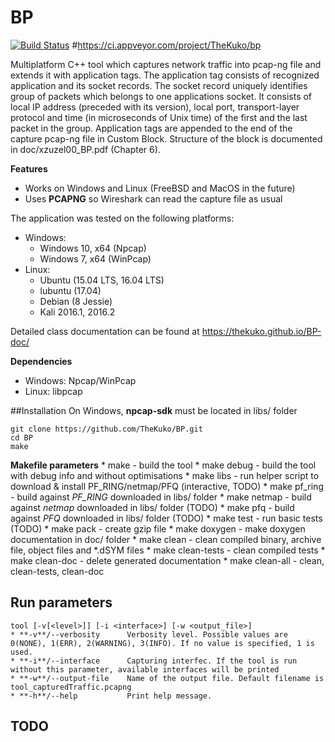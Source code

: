 BP
===
[![Build Status](https://travis-ci.org/TheKuko/BP.svg?branch=master)](https://travis-ci.org/TheKuko/BP)
#https://ci.appveyor.com/project/TheKuko/bp

Multiplatform C++ tool which captures network traffic into pcap-ng file and extends it with application tags. 
The application tag consists of recognized application and its socket records. The socket record uniquely identifies group of packets which belongs to one applications socket. It consists of local IP address (preceded with its version), local port, transport-layer protocol and time (in microseconds of Unix time) of the first and the last packet in the group. 
Application tags are appended to the end of the capture pcap-ng file in Custom Block. Structure of the block is documented in doc/xzuzel00_BP.pdf (Chapter 6).

**Features**
- Works on Windows and Linux (FreeBSD and MacOS in the future)
- Uses **PCAPNG** so Wireshark can read the capture file as usual

The application was tested on the following platforms:
- Windows:
    - Windows 10, x64 (Npcap)
    - Windows 7, x64 (WinPcap)
- Linux:
    - Ubuntu (15.04 LTS, 16.04 LTS)
    - lubuntu (17.04)
    - Debian (8 Jessie)
    - Kali 2016.1, 2016.2

Detailed class documentation can be found at https://thekuko.github.io/BP-doc/

**Dependencies**
- Windows: Npcap/WinPcap
- Linux: libpcap

##Installation
On Windows, **npcap-sdk** must be located in libs/ folder
    
    git clone https://github.com/TheKuko/BP.git
    cd BP
    make

**Makefile parameters**
    * make              - build the tool
    * make debug        - build the tool with debug info and without optimisations
    * make libs         - run helper script to download & install PF_RING/netmap/PFQ (interactive, TODO)
    * make pf_ring      - build against <i>PF_RING</i> downloaded in libs/ folder
    * make netmap       - build against <i>netmap</i> downloaded in libs/ folder (TODO)
    * make pfq          - build against <i>PFQ</i> downloaded in libs/ folder (TODO)
    * make test         - run basic tests (TODO)
    * make pack         - create gzip file
    * make doxygen      - make doxygen documentation in doc/ folder
    * make clean        - clean compiled binary, archive file, object files and \*.dSYM files
    * make clean-tests  - clean compiled tests
    * make clean-doc    - delete generated documentation
    * make clean-all    - clean, clean-tests, clean-doc

## Run parameters
    tool [-v[<level>]] [-i <interface>] [-w <output_file>]
    * **-v**/--verbosity      Verbosity level. Possible values are 0(NONE), 1(ERR), 2(WARNING), 3(INFO). If no value is specified, 1 is used.
    * **-i**/--interface      Capturing interfec. If the tool is run without this parameter, available interfaces will be printed
    * **-w**/--output-file    Name of the output file. Default filename is tool_capturedTraffic.pcapng
    * **-h**/--help           Print help message.

## TODO
